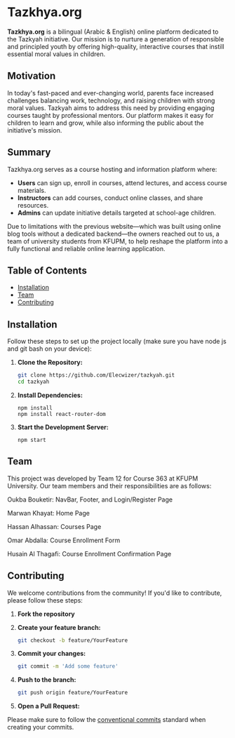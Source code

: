 # Tazkhya.org

**Tazkhya.org** is a bilingual (Arabic & English) online platform dedicated to the Tazkyah initiative. Our mission is to nurture a generation of responsible and principled youth by offering high-quality, interactive courses that instill essential moral values in children.

## Motivation

In today's fast-paced and ever-changing world, parents face increased challenges balancing work, technology, and raising children with strong moral values. Tazkyah aims to address this need by providing engaging courses taught by professional mentors. Our platform makes it easy for children to learn and grow, while also informing the public about the initiative's mission.

## Summary

Tazkhya.org serves as a course hosting and information platform where:
- **Users** can sign up, enroll in courses, attend lectures, and access course materials.
- **Instructors** can add courses, conduct online classes, and share resources.
- **Admins** can update initiative details targeted at school-age children.

Due to limitations with the previous website—which was built using online blog tools without a dedicated backend—the owners reached out to us, a team of university students from KFUPM, to help reshape the platform into a fully functional and reliable online learning application.

## Table of Contents

- [Installation](#installation)
- [Team](#team)
- [Contributing](#contributing)

## Installation

Follow these steps to set up the project locally (make sure you have node js and git bash on your device):

1. **Clone the Repository:**
   ```bash
   git clone https://github.com/Elecwizer/tazkyah.git
   cd tazkyah

2. **Install Dependencies:**
   ```terminal
   npm install
   npm install react-router-dom

3. **Start the Development Server:**
   ```terminal
   npm start

## Team
This project was developed by Team 12 for Course 363 at KFUPM University. Our team members and their responsibilities are as follows:

Oukba Bouketir:
NavBar, Footer, and Login/Register Page

Marwan Khayat:
Home Page

Hassan Alhassan:
Courses Page

Omar Abdalla:
Course Enrollment Form

Husain Al Thagafi:
Course Enrollment Confirmation Page

## Contributing
We welcome contributions from the community! If you'd like to contribute, please follow these steps:

1. **Fork the repository**

2. **Create your feature branch:**
   ```bash
   git checkout -b feature/YourFeature

3. **Commit your changes:**
   ```bash
   git commit -m 'Add some feature'

4. **Push to the branch:**
   ```bash
   git push origin feature/YourFeature

5. **Open a Pull Request:**

Please make sure to follow the [conventional commits](https://www.conventionalcommits.org/en/v1.0.0/) standard when creating your commits.
